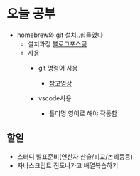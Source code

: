 # 오늘 공부
* homebrew와 git 설치..힘들었다
    * 설치과정 [블로그포스팅](https://ginghambagle.tistory.com/21)
    * 사용
        * git 명령어 사용
            * [참고영상](https://youtu.be/lelVripbt2M)

        * vscode사용
            * 폴더명 영어로 해야 작동함
## 할일
* 스터디 발표준비(연산자 산술/비교/논리등등)
* 자바스크립트 진도나가고 배열복습하기
